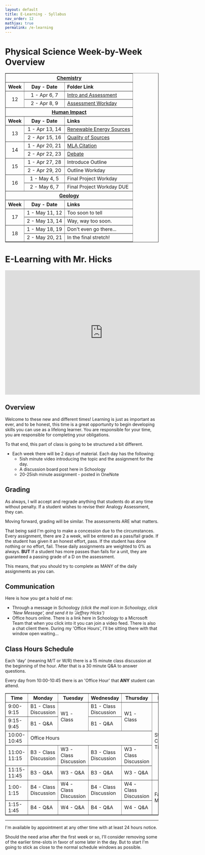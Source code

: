 ```yaml
---
layout: default
title: E-Learning - Syllabus
nav_order: 12
mathjax: true
permalink: /e-learning
---
```

# Physical Science Week-by-Week Overview
<table  style="border-collapse: collapse;" border="1">
  <!-- Chemistry -->
  <tr>
    <th colspan="3" align="center"><a href="/e-learning/chemistry">Chemistry</a></th>
  </tr>
  <tr>
    <th align="center">Week</th>
    <th align="center">Day - Date</th>
    <th align="left">Folder Link</th>
  </tr>
  <!-- Week 12 -->
  <tr>
    <td rowspan="2" align="center">12</td>
    <td align="center">1 - Apr 6, 7</td>
    <td><a href="/e-learning/12-1">Intro and Assessment</a></td>
  </tr>
  <tr>
    <td align="center">2 - Apr 8, 9</td>
    <td><a href="/e-learning/12-2">Assessment Workday</a></td>
  </tr>
<!-- Human Impact -->
  <tr>
    <th colspan="3" align="center"><a href="/e-learning/human-impact">Human Impact</a></th>
  </tr>
  <tr>
    <th align="center">Week</th>
    <th align="center">Day - Date</th>
    <th align="left">Links</th>
  </tr>
  <!-- Week 13 -->
  <tr>
    <td rowspan="2" align="center">13</td>
    <td align="center">1 - Apr 13, 14</td>
    <td><a href="/e-learning/13-1">Renewable Energy Sources</a></td>
  </tr>
  <tr>
    <td align="center">2 - Apr 15, 16</td>
    <td><a href="/e-learning/13-2">Quality of Sources</a></td>
  </tr>
  <!-- Week 14 -->
  <tr>
    <td rowspan="2" align="center">14</td>
    <td align="center">1 - Apr 20, 21</td>
    <td><a href="/e-learning/14-1">MLA Citation</a></td>
  </tr>
  <tr>
    <td align="center">2 - Apr 22, 23</td>
    <td><a href="/e-learning/14-2">Debate</a></td>
  </tr>
  <!-- Week 15 -->
  <tr>
    <td rowspan="2" align="center">15</td>
    <td align="center">1 - Apr 27, 28</td>
    <td>Introduce Outline</td>
  </tr>
  <tr>
    <td align="center">2 - Apr 29, 20</td>
    <td>Outline Workday</td>
  </tr>
  <!-- Week 16 -->
  <tr>
    <td rowspan="2" align="center">16</td>
    <td align="center">1 - May 4, 5</td>
    <td>Final Project Workday</td>
  </tr>
  <tr>
    <td align="center">2 - May 6, 7</td>
    <td>Final Project Workday DUE</td>
  </tr>
<!-- Earth Science -->
  <tr>
    <th colspan="3" align="center"><a href="/e-learning/geology">Geology</a></th>
  </tr>
  <tr>
    <th align="center">Week</th>
    <th align="center">Day - Date</th>
    <th align="left">Links</th>
  </tr>

  <!-- Week 17 -->
  <tr>
    <td rowspan="2" align="center">17</td>
    <td align="center">1 - May 11, 12</td>
    <td>Too soon to tell</td>
  </tr>
  <tr>
    <td align="center">2 - May 13, 14</td>
    <td>Way, way too soon.</td>
  </tr>
  <!-- Week 18 -->
  <tr>
    <td rowspan="2" align="center">18</td>
    <td align="center">1 - May 18, 19</td>
    <td>Don't even go there...</td>
  </tr>
  <tr>
    <td align="center">2 - May 20, 21</td>
    <td>In the final stretch!</td>
  </tr>
</table>

# E-Learning with Mr. Hicks
<iframe width="640" height="408" src="https://www.loom.com/embed/4e4926fc98144ab9b24e7d4f07bca1d5" frameborder="0" webkitallowfullscreen mozallowfullscreen allowfullscreen></iframe>

## Overview
Welcome to these new and different times!
Learning is just as important as ever, and to be honest, this time is a great opportunity to begin developing skills you can use as a lifelong learner.
You are responsible for your time, you are responsible for completing your obligations.

To that end, this part of class is going to be structured a bit different.

  * Each week there will be 2 days of material. Each day has the following:
    * 5ish minute video introducing the topic and the assignment for the day.
    * A discussion board post here in Schoology
    * 20-25ish minute assignment - posted in OneNote

## Grading
As always, I will accept and regrade anything that students do at any time without penalty.
If a student wishes to revise their Analogy Assessment, they can.

Moving forward, grading will be similar.
The assessments ARE what matters.

That being said I'm going to make a concession due to the circumstances.
Every assignment, there are 2 a week, will be entered as a pass/fail grade.
If the student has given it an honest effort, pass.
If the student has done nothing or no effort, fail.
These daily assignments are weighted to 0% as always.
**BUT** If a student has more passes than fails for a unit, they are guaranteed a passing grade of a D on the assessment.

This means, that you should try to complete as MANY of the daily assignments as you can.

## Communication
Here is how you get a hold of me:

  * Through a message in Schoology *(click the mail icon in Schoology, click 'New Message', and send it to 'Jeffrey Hicks')*
  * Office hours online.  There is a link here in Schoology to a Microsoft Team that when you click into it you can join a video feed.  There is also a chat client there.  During my 'Office Hours', I'll be sitting there with that window open waiting...

## Class Hours Schedule
Each 'day' (meaning M/T or W/R) there is a 15 minute class discussion at the beginning of the hour.
After that is a 30 minute Q&A to answer questions.

Every day from 10:00-10:45 there is an 'Office Hour' that **ANY** student can attend.

<table style="border-collapse: collapse;" border="1">
  <tr>
    <th>Time</th>
    <th>Monday</th>
    <th>Tuesday</th>
    <th>Wednesday</th>
    <th>Thursday</th>
    <th>Friday</th>
  </tr>
  <tr>
    <td>9:00-9:15</td>
    <td>B1 - Class Discussion</td>
    <td rowspan="2">W1 - Class</td>
    <td>B1 - Class Discussion</td>
    <td rowspan="2">W1 - Class</td>
    <td rowspan="5">Student Contact Time</td>
  </tr>
  <tr>
    <td>9:15-9:45</td>
    <td>B1 - Q&amp;A</td>
    <td>B1 - Q&amp;A</td>
  </tr>
  <tr>
    <td>10:00-10:45</td>
    <td colspan="4">Office Hours</td>
  </tr>
  <tr>
    <td>11:00-11:15</td>
    <td>B3 - Class Discussion</td>
    <td>W3 - Class Discussion</td>
    <td>B3 - Class Discussion</td>
    <td>W3 - Class Discussion<br></td>
  </tr>
  <tr>
    <td>11:15-11:45</td>
    <td>B3 - Q&amp;A</td>
    <td>W3 - Q&amp;A</td>
    <td>B3 - Q&amp;A</td>
    <td>W3 - Q&amp;A</td>
  </tr>
  <tr>
    <td>1:00-1:15</td>
    <td>B4 - Class Discussion</td>
    <td>W4 - Class Discussion</td>
    <td>B4 - Class Discussion</td>
    <td>W4 - Class Discussion</td>
    <td rowspan="2">Faculty Meetings</td>
  </tr>
  <tr>
    <td>1:15-1:45</td>
    <td>B4 - Q&amp;A</td>
    <td>W4 - Q&amp;A</td>
    <td>B4 - Q&amp;A</td>
    <td>W4 - Q&amp;A</td>
  </tr>
</table>


****
I'm available by appointment at any other time with at least 24 hours notice.

Should the need arise after the first week or so, I'll consider removing some of the earlier time-slots in favor of some later in the day.
But to start I'm going to stick as close to the normal schedule windows as possible.